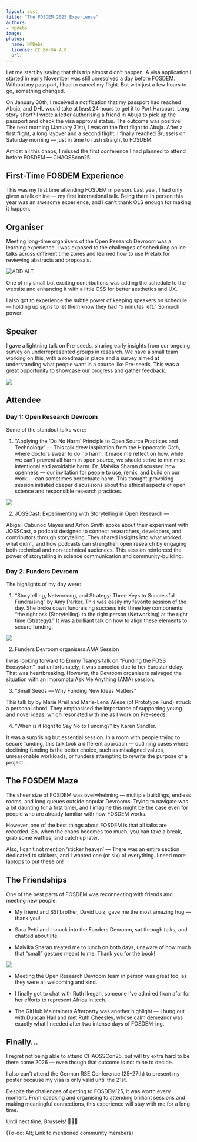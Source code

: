 ```yaml
---
layout: post
title: "The FOSDEM 2025 Experience"
authors:
- npdebs
image: 
photos:
  name: NPDebs
  license: CC BY-SA 4.0
  url: 
---
```


Let me start by saying that this trip almost didn’t happen. A visa application I started in early November was still unresolved a day before FOSDEM. Without my passport, I had to cancel my flight. But with just a few hours to go, something changed.

On January 30th, I received a notification that my passport had reached Abuja, and DHL would take at least 24 hours to get it to Port Harcourt. Long story short? I wrote a letter authorising a friend in Abuja to pick up the passport and check the visa approval status. The outcome was positive! The next morning (January 31st), I was on the first flight to Abuja. After a first flight, a long layover and a second flight, I finally reached Brussels on Saturday morning — just in time to rush straight to FOSDEM.

Amidst all this chaos, I missed the first conference I had planned to attend before FOSDEM — CHAOSScon25.

## First-Time FOSDEM Experience
This was my first time attending FOSDEM in person. Last year, I had only given a talk online — my first international talk. Being there in person this year was an awesome experience, and I can’t thank OLS enough for making it happen.

## Organiser
Meeting long-time organisers of the Open Research Devroom was a learning experience. I was exposed to the challenges of scheduling online talks across different time zones and learned how to use Pretalx for reviewing abstracts and proposals.

![ADD ALT](https://miro.medium.com/v2/resize:fit:1400/format:webp/1*Kzylq99OMN7J1pAfVu6urg.jpeg)

One of my small but exciting contributions was adding the schedule to the website and enhancing it with a little CSS for better aesthetics and UX.

I also got to experience the subtle power of keeping speakers on schedule — holding up signs to let them know they had “x minutes left.” So much power!

## Speaker
I gave a lightning talk on Pre-seeds, sharing early insights from our ongoing survey on underrepresented groups in research. We have a small team working on this, with a roadmap in place and a survey aimed at understanding what people want in a course like Pre-seeds. This was a great opportunity to showcase our progress and gather feedback.

![](https://miro.medium.com/v2/resize:fit:1400/format:webp/1*vqSSuDnOMUtDBjY9fpoEQw.jpeg)

## Attendee
### Day 1: Open Research Devroom
Some of the standout talks were:

1. “Applying the ‘Do No Harm’ Principle to Open Source Practices and Technology” —
This talk drew inspiration from the Hippocratic Oath, where doctors swear to do no harm. It made me reflect on how, while we can’t prevent all harm in open source, we should strive to minimise intentional and avoidable harm. Dr. Malvika Sharan discussed how openness — our invitation for people to use, remix, and build on our work — can sometimes perpetuate harm. This thought-provoking session initiated deeper discussions about the ethical aspects of open science and responsible research practices.

![](https://miro.medium.com/v2/resize:fit:1400/format:webp/1*QMdTl1zvQ6_9U3bMq-p0Dw.jpeg)

2. JOSSCast: Experimenting with Storytelling in Open Research —

Abigail Cabunoc Mayes and Arfon Smith spoke about their experiment with JOSSCast, a podcast designed to connect researchers, developers, and contributors through storytelling. They shared insights into what worked, what didn’t, and how podcasts can strengthen open research by engaging both technical and non-technical audiences. This session reinforced the power of storytelling in science communication and community-building.

### Day 2: Funders Devroom
The highlights of my day were:

1. “Storytelling, Networking, and Strategy: Three Keys to Successful Fundraising” by Amy Parker.
This was easily my favorite session of the day. She broke down fundraising success into three key components: “the right ask (Storytelling) to the right person (Networking) at the right time (Strategy).” It was a brilliant talk on how to align these elements to secure funding.

![](https://miro.medium.com/v2/resize:fit:1400/format:webp/1*pMs2GAQEaVw4HFLn_7zHuA.jpeg)

2. Funders Devroom organisers AMA Session

I was looking forward to Emmy Tsang’s talk on “Funding the FOSS Ecosystem”, but unfortunately, it was canceled due to her Eurostar delay. That was heartbreaking. However, the Devroom organisers salvaged the situation with an impromptu Ask Me Anything (AMA) session.

3. “Small Seeds — Why Funding New Ideas Matters”

This talk by by Marie Kreil and Marie-Lena Wiese (of Prototype Fund) struck a personal chord. They emphasised the importance of supporting young and novel ideas, which resonated with me as I work on Pre-seeds.

4. “When is it Right to Say No to Funding?” by Karen Sandler.

It was a surprising but essential session. In a room with people trying to secure funding, this talk took a different approach — outlining cases where declining funding is the better choice, such as misaligned values, unreasonable workloads, or funders attempting to rewrite the purpose of a project.

## The FOSDEM Maze
The sheer size of FOSDEM was overwhelming — multiple buildings, endless rooms, and long queues outside popular Devrooms. Trying to navigate was a bit daunting for a first timer, and I imagine this might be the case even for people who are already familiar with how FOSDEM works.

However, one of the best things about FOSDEM is that all talks are recorded. So, when the chaos becomes too much, you can take a break, grab some waffles, and catch up later.

Also, I can’t not mention ‘sticker heaven’ — There was an entire section dedicated to stickers, and I wanted one (or six) of everything. I need more laptops to put these on!

## The Friendships
One of the best parts of FOSDEM was reconnecting with friends and meeting new people:

- My friend and SSI brother, David Luiz, gave me the most amazing hug — thank you!

- Sara Petti and I snuck into the Funders Devroom, sat through talks, and chatted about life.

- Malvika Sharan treated me to lunch on both days, unaware of how much that “small” gesture meant to me. Thank you for the book!

![](https://miro.medium.com/v2/resize:fit:1400/format:webp/1*KVuYrgvglu346wGSjyVVYA.jpeg)

- Meeting the Open Research Devroom team in person was great too, as they were all welcoming and kind.

- I finally got to chat with Ruth Ikegah, someone I’ve admired from afar for her efforts to represent Africa in tech.

- The GitHub Maintainers Afterparty was another highlight — I hung out with Duncan Hall and met Ruth Cheesley, whose calm demeanor was exactly what I needed after two intense days of FOSDEM-ing.

## Finally…
I regret not being able to attend CHAOSSCon25, but will try extra hard to be there come 2026 — even though that outcome is not mine to decide.

I also can’t attend the German RSE Conference (25–27th) to present my poster because my visa is only valid until the 21st.

Despite the challenges of getting to FOSDEM’25, it was worth every moment. From speaking and organising to attending brilliant sessions and making meaningful connections, this experience will stay with me for a long time.

Until next time, Brussels! 🧇🇧🇪


(To-do: Alt; Link to mentioned community members)